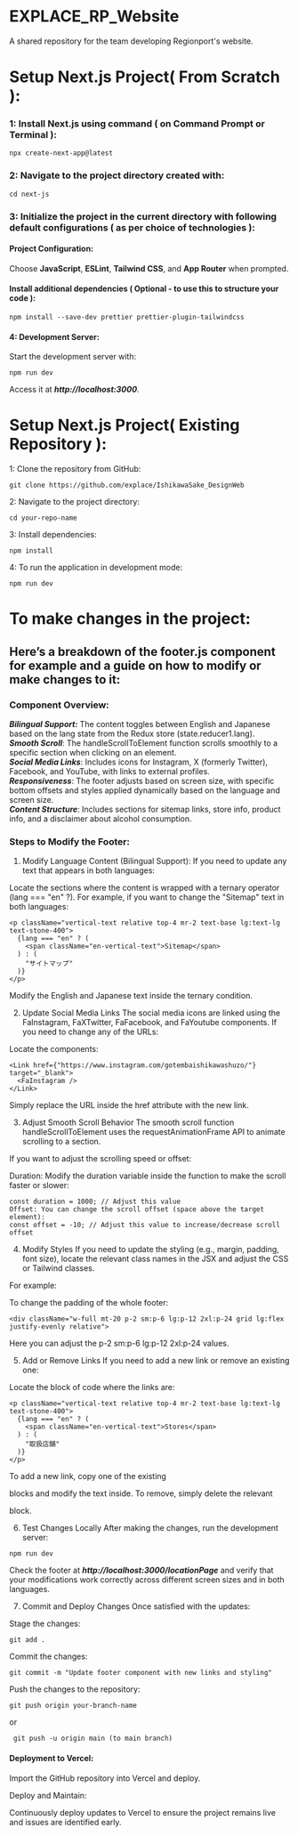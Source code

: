 # EXPLACE_RP_Website
A shared repository for the team developing Regionport's website.

# Setup Next.js Project( From Scratch ):

### 1: Install Next.js using command ( on Command Prompt or Terminal ):
```
npx create-next-app@latest
```

### 2: Navigate to the project directory created with:
```
cd next-js
```

### 3: Initialize the project in the current directory with following default configurations ( as per choice of technologies ):

#### Project Configuration:

Choose **JavaScript**, **ESLint**, **Tailwind CSS**, and **App Router** when prompted.

#### Install additional dependencies ( Optional - to use this to structure your code ):
```
npm install --save-dev prettier prettier-plugin-tailwindcss
```
#### 4: Development Server:

Start the development server with:
```
npm run dev
```
Access it at ***http://localhost:3000***.

# Setup Next.js Project( Existing Repository ):

1: Clone the repository from GitHub:

```
git clone https://github.com/explace/IshikawaSake_DesignWeb
```
2: Navigate to the project directory:

```
cd your-repo-name
```
3: Install dependencies:

```
npm install
```
4: To run the application in development mode:

```
npm run dev
```

# To make changes in the project:

## Here’s a breakdown of the footer.js component for example and a guide on how to modify or make changes to it:

### Component Overview:

***Bilingual Support:*** The content toggles between English and Japanese based on the lang state from the Redux store (state.reducer1.lang).<br/>
***Smooth Scroll***: The handleScrollToElement function scrolls smoothly to a specific section when clicking on an element.<br/>
***Social Media Links***: Includes icons for Instagram, X (formerly Twitter), Facebook, and YouTube, with links to external profiles.<br/>
***Responsiveness***: The footer adjusts based on screen size, with specific bottom offsets and styles applied dynamically based on the language and screen size.<br/>
***Content Structure***: Includes sections for sitemap links, store info, product info, and a disclaimer about alcohol consumption.<br/>

### Steps to Modify the Footer:
1. Modify Language Content (Bilingual Support):
If you need to update any text that appears in both languages:

Locate the sections where the content is wrapped with a ternary operator (lang === "en" ?).
For example, if you want to change the "Sitemap" text in both languages:
```
<p className="vertical-text relative top-4 mr-2 text-base lg:text-lg text-stone-400">
  {lang === "en" ? (
    <span className="en-vertical-text">Sitemap</span>
  ) : (
    "サイトマップ"
  )}
</p>
```

Modify the English and Japanese text inside the ternary condition.

2. Update Social Media Links
The social media icons are linked using the FaInstagram, FaXTwitter, FaFacebook, and FaYoutube components. If you need to change any of the URLs:

Locate the <Link> components:
```
<Link href={"https://www.instagram.com/gotembaishikawashuzo/"} target="_blank">
  <FaInstagram />
</Link>
```
Simply replace the URL inside the href attribute with the new link.

3. Adjust Smooth Scroll Behavior
The smooth scroll function handleScrollToElement uses the requestAnimationFrame API to animate scrolling to a section.

If you want to adjust the scrolling speed or offset:

Duration: Modify the duration variable inside the function to make the scroll faster or slower:
```
const duration = 1000; // Adjust this value
Offset: You can change the scroll offset (space above the target element):
const offset = -10; // Adjust this value to increase/decrease scroll offset
```
4. Modify Styles
If you need to update the styling (e.g., margin, padding, font size), locate the relevant class names in the JSX and adjust the CSS or Tailwind classes.

For example:

To change the padding of the whole footer:
```
<div className="w-full mt-20 p-2 sm:p-6 lg:p-12 2xl:p-24 grid lg:flex justify-evenly relative">
```
Here you can adjust the p-2 sm:p-6 lg:p-12 2xl:p-24 values.

5. Add or Remove Links
If you need to add a new link or remove an existing one:

Locate the block of code where the links are:
```
<p className="vertical-text relative top-4 mr-2 text-base lg:text-lg text-stone-400">
  {lang === "en" ? (
    <span className="en-vertical-text">Stores</span>
  ) : (
    "取扱店舗"
  )}
</p>
```
To add a new link, copy one of the existing <p> blocks and modify the text inside. To remove, simply delete the relevant <p> block.

6. Test Changes Locally
After making the changes, run the development server:

```
npm run dev
```

Check the footer at ***http://localhost:3000/locationPage*** and verify that your modifications work correctly across different screen sizes and in both languages.

7. Commit and Deploy Changes
Once satisfied with the updates:

Stage the changes:

```
git add .
```

Commit the changes:
```
git commit -m "Update footer component with new links and styling"
```
Push the changes to the repository:
```
git push origin your-branch-name 
```
or
```
 git push -u origin main (to main branch)
```

#### Deployment to Vercel:

Import the GitHub repository into Vercel and deploy.

Deploy and Maintain:

Continuously deploy updates to Vercel to ensure the project remains live and issues are identified early.


